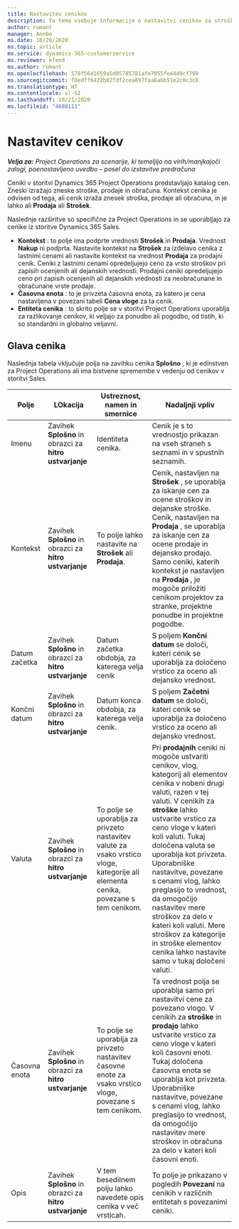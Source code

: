 ```yaml
---
title: Nastavitev cenikov
description: Ta tema vsebuje informacije o nastavitvi cenikov za stroške in prodajo.
author: rumant
manager: Annbe
ms.date: 10/20/2020
ms.topic: article
ms.service: dynamics-365-customerservice
ms.reviewer: kfend
ms.author: rumant
ms.openlocfilehash: 578f5641659a5d05785781afe7055fe4449cf799
ms.sourcegitcommit: f8edff6422b82fdf2cea897faa6abb51e2c0c3c8
ms.translationtype: HT
ms.contentlocale: sl-SI
ms.lasthandoff: 10/21/2020
ms.locfileid: "4088111"
---
```

# <a name="set-up-price-lists"></a>Nastavitev cenikov

_**Velja za:** Project Operations za scenarije, ki temeljijo na virih/manjkajoči zalogi, poenostavljeno uvedbo – posel do izstavitve predračuna_

Ceniki v storitvi Dynamics 365 Project Operations predstavljajo katalog cen. Zneski izražajo zneske stroške, prodaje in obračuna. Kontekst cenika je odvisen od tega, ali cenik izraža znesek stroška, prodaje ali obračuna, in je lahko ali **Prodaja** ali **Strošek**.

Naslednje razširitve so specifične za Project Operations in se uporabljajo za cenike iz storitve Dynamics 365 Sales.

- **Kontekst** : to polje ima podprte vrednosti **Strošek** in **Prodaja**. Vrednost **Nakup** ni podprta. Nastavite kontekst na **Strošek** za izdelavo cenika z lastnimi cenami ali nastavite kontekst na vrednost **Prodaja** za prodajni cenik. Ceniki z lastnimi cenami opredeljujejo ceno za vrsto stroškov pri zapisih ocenjenih ali dejanskih vrednosti. Prodajni ceniki opredeljujejo ceno pri zapisih ocenjenih ali dejanskih vrednosti za neobračunane in obračunane vrste prodaje.
- **Časovna enota** : to je privzeta časovna enota, za katero je cena nastavljena v povezani tabeli **Cena vloge** za ta cenik.
- **Entiteta cenika** : to skrito polje se v storitvi Project Operations uporablja za razlikovanje cenikov, ki veljajo za ponudbo ali pogodbo, od tistih, ki so standardni in globalno veljavni.

## <a name="price-list-header"></a>Glava cenika

Naslednja tabela vključuje polja na zavihku cenika **Splošno** , ki je edinstven za Project Operations ali ima bistvene spremembe v vedenju od cenikov v storitvi Sales.

| Polje | LOkacija | Ustreznost, namen in smernice | Nadaljnji vpliv |
| --- | --- | --- | --- |
| Imenu | Zavihek **Splošno** in obrazci za **hitro ustvarjanje** | Identiteta cenika. | Cenik je s to vrednostjo prikazan na vseh straneh s seznami in v spustnih seznamih.|
| Kontekst | Zavihek **Splošno** in obrazci za **hitro ustvarjanje** | To polje lahko nastavite na **Strošek** ali **Prodaja**. | Cenik, nastavljen na **Strošek** , se uporablja za iskanje cen za ocene stroškov in dejanske stroške. Cenik, nastavljen na **Prodaja** , se uporablja za iskanje cen za ocene prodaje in dejansko prodajo. Samo ceniki, katerih kontekst je nastavljen na **Prodaja** , je mogoče priložiti cenikom projektov za stranke, projektne ponudbe in projektne pogodbe. |
| Datum začetka | Zavihek **Splošno** in obrazci za **hitro ustvarjanje** | Datum začetka obdobja, za katerega velja cenik | S poljem **Končni datum** se določi, kateri cenik se uporablja za določeno vrstico za oceno ali dejansko vrednost. |
| Končni datum | Zavihek **Splošno** in obrazci za **hitro ustvarjanje** | Datum konca obdobja, za katerega velja cenik. | S poljem **Začetni datum** se določi, kateri cenik se uporablja za določeno vrstico za oceno ali dejansko vrednost. |
| Valuta | Zavihek **Splošno** in obrazci za **hitro ustvarjanje** | To polje se uporablja za privzeto nastavitev valute za vsako vrstico vloge, kategorije ali elementa cenika, povezane s tem cenikom. | Pri **prodajnih** ceniki ni mogoče ustvariti cenikov, vlog, kategorij ali elementov cenika v nobeni drugi valuti, razen v tej valuti. V cenikih za **stroške** lahko ustvarite vrstico za ceno vloge v kateri koli valuti. Tukaj določena valuta se uporablja kot privzeta. Uporabniške nastavitve, povezane s cenami vlog, lahko preglasijo to vrednost, da omogočijo nastavitev mere stroškov za delo v kateri koli valuti. Mere stroškov za kategorije in stroške elementov cenika lahko nastavite samo v tukaj določeni valuti. |
| Časovna enota | Zavihek **Splošno** in obrazci za **hitro ustvarjanje** | To polje se uporablja za privzeto nastavitev časovne enote za vsako vrstico vloge, povezane s tem cenikom. | Ta vrednost polja se uporablja samo pri nastavitvi cene za povezano vlogo. V cenikih za **stroške** in **prodajo** lahko ustvarite vrstico za ceno vloge v kateri koli časovni enoti. Tukaj določena časovna enota se uporablja kot privzeta. Uporabniške nastavitve, povezane s cenami vlog, lahko preglasijo to vrednost, da omogočijo nastavitev mere stroškov in obračuna za delo v kateri koli časovni enoti. |
| Opis | Zavihek **Splošno** in obrazci za **hitro ustvarjanje** | V tem besedilnem polju lahko navedete opis cenika v več vrsticah. | To polje je prikazano v pogledih **Povezani** na cenikih v različnih entitetah s povezanimi ceniki. |
